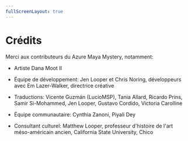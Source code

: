 ```yaml
---
fullScreenLayout: true
---
```


# Crédits

Merci aux contributeurs du Azure Maya Mystery, notamment:

-   Artiste Dana Moot II

-   Équipe de développement: Jen Looper et Chris Noring, développeurs avec Em Lazer-Walker, directrice créative

-   Traductions: Vicente Guzmán (LucioMSP), Tania Allard, Ricardo Prins, Samir Si-Mohammed, Jen Looper, Gustavo Cordido, Victoria Carolline

-   Équipe communautaire: Cynthia Zanoni, Piyali Dey

-   Consultant culturel: Matthew Looper, professeur d'histoire de l'art méso-américain ancien, California State University, Chico
